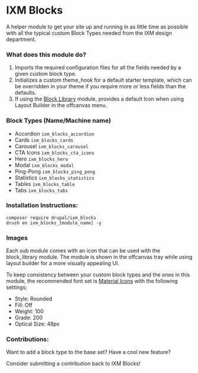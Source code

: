 # IXM Blocks

A helper module to get your site up and running in as little time as possible
with all the typical custom Block Types needed from the IXM design department.

### What does this module do?
1. Imports the required configuration files for all the fields needed by a given
custom block type.
2. Initializes a custom theme_hook for a default starter template, which can be
overridden in your theme if you require more or less fields than the defaults.
3. If using the [Block Library](https://www.drupal.org/project/block_library)
module, provides a default Icon when using Layout Builder in the offcanvas menu.

### Block Types (Name/Machine name)

- Accordion `ixm_blocks_accordion`
- Cards `ixm_blocks_cards`
- Carousel `ixm_blocks_carousel`
- CTA Icons `ixm_blocks_cta_icons`
- Hero `ixm_blocks_hero`
- Modal `ixm_blocks_modal`
- Ping-Pong `ixm_blocks_ping_pong`
- Statistics `ixm_blocks_statistics`
- Tables `ixm_blocks_table`
- Tabs `ixm_blocks_tabs`

### Installation Instructions:

```
composer require drupal/ixm_blocks
drush en ixm_blocks_[module_name] -y
```

### Images

Each sub module comes with an icon that can be used with the block_library 
module. The module is shown in the offcanvas tray while using layout builder 
for a more visually appealing UI. 

To keep consistency between your custom block types and the ones in this module,
the recommended font set is [Material Icons](https://fonts.google.com/icons?icon.style=Rounded&icon.platform=web) 
with the following settings;

- Style: Rounded
- Fill: Off
- Weight: 100
- Grade: 200
- Optical Size: 48px

### Contributions:

Want to add a block type to the base set? Have a cool new feature? 

Consider submitting a contribution back to IXM Blocks!

